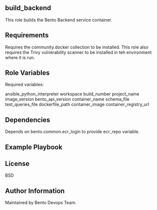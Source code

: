 build_backend
------------

This role builds the Bento Backend service container.

Requirements
------------

Requires the community.docker collection to be installed. This role also requires the Trivy vulnerability scanner to be installed in teh environment where it is run.

Role Variables
--------------

Required variables:

ansible_python_interpreter
workspace
build_number
project_name
image_version
bento_api_version
container_name
schema_file
test_queries_file
dockerfile_path
container_image
container_registry_url

Dependencies
------------

Depends on bento.common.ecr_login to provide ecr_repo variable.

Example Playbook
----------------



License
-------

BSD

Author Information
------------------

Maintained by Bento Devops Team.
